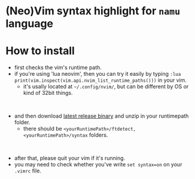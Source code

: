 # (Neo)Vim syntax highlight for `namu` language

# How to install

* first checks the vim's runtime path.
* if you're using 'lua neovim', then you can try it easily by typing
    `:lua print(vim.inspect(vim.api.nvim_list_runtime_paths()))` in your vim.
    * it's usally located at `~/.config/nvim/`, but can be different by OS or kind of 32bit things.
 <br/>
 
* and then download [latest release binary](https://github.com/namulang/vim-highlight-namu/releases/latest) and unzip in your runtimepath folder.
    * there should be `<yourRuntimePath>/ftdetect, <yourRuntimePath>/syntax` folders.
 <br/>

 
* after that, please quit your vim if it's running.
* you may need to check whether you've write `set syntax=on` on your `.vimrc` file.
